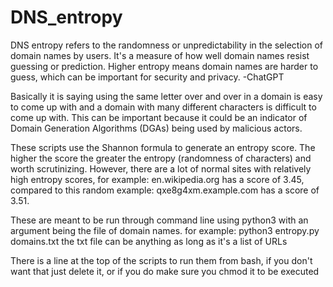 # DNS_entropy

DNS entropy refers to the randomness or unpredictability in the selection of domain names by users. It's a measure of how well domain names resist guessing or prediction. Higher entropy means domain names are harder to guess, which can be important for security and privacy. -ChatGPT

Basically it is saying using the same letter over and over in a domain is easy to come up with and a domain with many different characters is difficult to come up with. This can be important because it could be an indicator of Domain Generation Algorithms (DGAs) being used by malicious actors.

These scripts use the Shannon formula to generate an entropy score. The higher the score the greater the entropy (randomness of characters) and worth scrutinizing.
However, there are a lot of normal sites with relatively high entropy scores, for example: en.wikipedia.org has a score of 3.45, compared to this random example: qxe8g4xm.example.com has a score of 3.51.

These are meant to be run through command line using python3 with an argument being the file of domain names. for example:
python3 entropy.py domains.txt
the txt file can be anything as long as it's a list of URLs

There is a line at the top of the scripts to run them from bash, if you don't want that just delete it, or if you do make sure you chmod it to be executed
